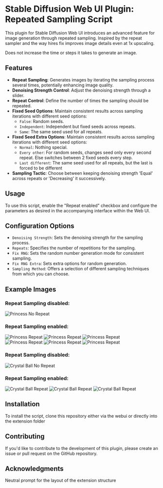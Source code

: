 # Stable Diffusion Web UI Plugin: Repeated Sampling Script

This plugin for Stable Diffusion Web UI introduces an advanced feature for image generation through repeated sampling.
Inspired by the repeat sampler and the way hires fix improves image details even at 1x upscaling.

Does not increase the time or steps it takes to generate an image.

## Features

- **Repeat Sampling**: Generates images by iterating the sampling process several times, potentially enhancing image quality.
- **Denoising Strength Control**: Adjust the denoising strength through a slider.
- **Repeat Control**: Define the number of times the sampling should be repeated.
- **Fixed Seed Options**: Maintain consistent results across sampling iterations with different seed options:
  - `False`: Random seeds.
  - `Independent`: Independent but fixed seeds across repeats.
  - `Same`: The same seed used for all repeats.
- **Fixed Seed Extra Options**: Maintain consistent results across sampling iterations with different seed options:
  - `Normal`: Nothing special.
  - `Every other`: For random seeds, changes seed only every second repeat. Else switches between 2 fixed seeds every step.
  - `Last different`: The same seed used for all repeats, but the last is forced to be different
- **Sampling Tactic**: Choose between keeping denoising strength 'Equal' across repeats or 'Decreasing' it successively.
  
## Usage

To use this script, enable the "Repeat enabled" checkbox and configure the parameters as desired in the accompanying interface within the Web UI.

## Configuration Options

- `Denoising Strength`: Sets the denoising strength for the sampling process.
- `Repeats`: Specifies the number of repetitions for the sampling.
- `Fix RNG`: Sets the random number generation mode for consistent sampling.
- `Fix RNG Extra`: Sets extra options for random generation.
- `Sampling Method`: Offers a selection of different sampling techniques from which you can choose.

## Example Images
### Repeat Sampling disabled:
![Princess No Repeat](pure.png)

### Repeat Sampling enabled:
![Princess Repeat](p1.webp)
![Princess Repeat](p2.webp)
![Princess Repeat](p3.webp)
![Princess Repeat](p4.webp)
![Princess Repeat](p5.webp)
![Princess Repeat](exgrid.jpg)

### Repeat Sampling disabled:
![Crystal Ball No Repeat](crystal.png)

### Repeat Sampling enabled:
![Crystal Ball Repeat](c1.webp)
![Crystal Ball Repeat](c2.webp)
![Crystal Ball Repeat](crystalgrid.jpg)

## Installation

To install the script, clone this repository either via the webui or directly into the extension folder

## Contributing
If you'd like to contribute to the development of this plugin, please create an issue or pull request on the GitHub repository.

## Acknowledgments
Neutral prompt for the layout of the extension structure


